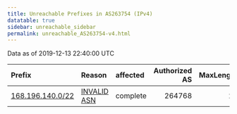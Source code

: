 ```yaml
---
title: Unreachable Prefixes in AS263754 (IPv4)
datatable: true
sidebar: unreachable_sidebar
permalink: unreachable_AS263754-v4.html
---
```


Data as of 2019-12-13 22:40:00 UTC


<div class="datatable-begin"></div>

| Prefix                                                     | Reason                                                                                                   | affected   |   Authorized AS |   MaxLength | Anchor                                         |   unreachable /24s |
|:-----------------------------------------------------------|:---------------------------------------------------------------------------------------------------------|:-----------|----------------:|------------:|:-----------------------------------------------|-------------------:|
| [168.196.140.0/22](https://stat.ripe.net/168.196.140.0/22) | [INVALID ASN](https://rpki-validator.ripe.net/announcement-preview?asn=AS263754&prefix=168.196.140.0/22) | complete   |          264768 |          22 | [LACNIC](unreachable_LACNIC_RPKI_Root-v4.html) |                  4 |

<div class="datatable-end"></div>